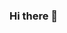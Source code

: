 ### Hi there 👋

<!--
**AhmedAlamin/AhmedAlamin** is a ✨ _special_ ✨ repository because its `README.md` (this file) appears on your GitHub profile.
(https://user-images.githubusercontent.com/18472540/190839683-29c30fde-e063-4adf-90cd-abd856319420.mp4)
[![IMAGE ALT TEXT HERE]()]([https://www.youtube.com/watch?v=YOUTUBE_VIDEO_ID_HERE](https://user-images.githubusercontent.com/18472540/190839683-29c30fde-e063-4adf-90cd-abd856319420.mp4))


- 🔭 I’m currently working on ...
- 🌱 I’m currently learning ...
- 👯 I’m looking to collaborate on ...
- 🤔 I’m looking for help with ...
- 💬 Ask me about ...
- 📫 How to reach me: ...
- 😄 Pronouns: ...
- ⚡ Fun fact: ...
-->




